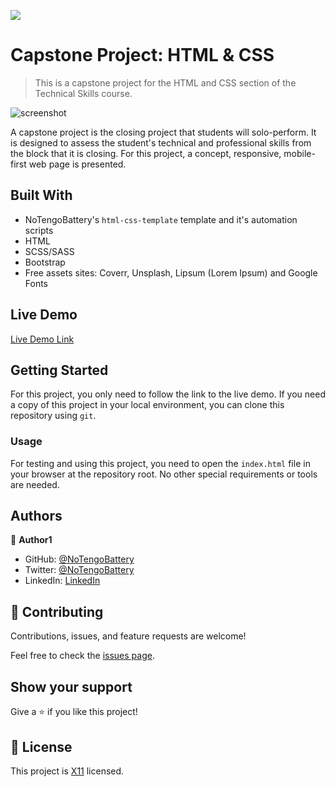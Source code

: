 ![](https://img.shields.io/badge/Microverse-blueviolet)

# Capstone Project: HTML & CSS

> This is a capstone project for the HTML and CSS section of the Technical Skills course.

![screenshot](./app_screenshot.png)

A capstone project is the closing project that students will solo-perform. It is designed to assess the student's technical and professional skills from the block that it is closing. For this project, a concept, responsive, mobile-first web page is presented.

## Built With

- NoTengoBattery's `html-css-template` template and it's automation scripts
- HTML
- SCSS/SASS
- Bootstrap
- Free assets sites: Coverr, Unsplash, Lipsum (Lorem Ipsum) and Google Fonts

## Live Demo

[Live Demo Link](https://notengobattery.github.io/capstone-html/)


## Getting Started

For this project, you only need to follow the link to the live demo. If you need a copy of this project in your local environment, you can clone this repository using `git`.

### Usage

For testing and using this project, you need to open the `index.html` file in your browser at the repository root. No other special requirements or tools are needed.

## Authors

👤 **Author1**

- GitHub: [@NoTengoBattery](https://github.com/NoTengoBattery)
- Twitter: [@NoTengoBattery](https://twitter.com/NoTengoBattery)
- LinkedIn: [LinkedIn](https://linkedin.com/in/NoTengoBattery)

## 🤝 Contributing

Contributions, issues, and feature requests are welcome!

Feel free to check the [issues page](issues/).

## Show your support

Give a ⭐️ if you like this project!

## 📝 License

This project is [X11](https://spdx.org/licenses/X11.html) licensed.
